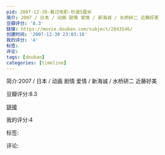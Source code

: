 ```yaml
---
pid: 2007-12-30-看过电影-秒速5厘米
简介: 2007 / 日本 / 动画 剧情 爱情 / 新海诚 / 水桥研二 近藤好美
豆瓣评分: '8.3'
链接: https://movie.douban.com/subject/2043546/
创建时间: '2007-12-30 23:03:16'
我的评分: '4'
标签:
评论:
tags: [douban]
categories: [timeline]
---
```

简介:2007 / 日本 / 动画 剧情 爱情 / 新海诚 / 水桥研二 近藤好美

豆瓣评分:8.3

[链接](https://movie.douban.com/subject/2043546/)

我的评分:4

标签:

评论:


